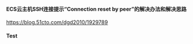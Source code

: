 

#### ECS云主机SSH连接提示“Connection reset by peer”的解决办法和解决思路
https://blog.51cto.com/dgd2010/1929789

#### Test
